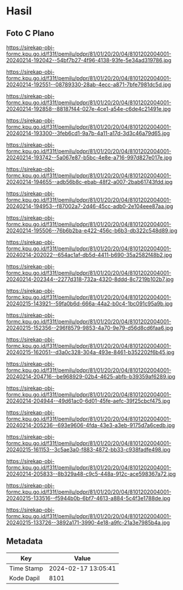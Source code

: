 # Hasil

## Foto C Plano

https://sirekap-obj-formc.kpu.go.id/f31f/pemilu/pdpr/81/01/20/20/04/8101202004001-20240214-192042--54bf7b27-4f96-4138-93fe-5e34ad319786.jpg

https://sirekap-obj-formc.kpu.go.id/f31f/pemilu/pdpr/81/01/20/20/04/8101202004001-20240214-192551--08789330-28ab-4ecc-a871-7bfe7981dc5d.jpg

https://sirekap-obj-formc.kpu.go.id/f31f/pemilu/pdpr/81/01/20/20/04/8101202004001-20240214-192858--88187f44-027e-4ce1-a54e-c6de4c21491e.jpg

https://sirekap-obj-formc.kpu.go.id/f31f/pemilu/pdpr/81/01/20/20/04/8101202004001-20240214-193300--3feb6cd1-9a7b-4a11-a17d-3d3c46a79d65.jpg

https://sirekap-obj-formc.kpu.go.id/f31f/pemilu/pdpr/81/01/20/20/04/8101202004001-20240214-193742--5a067e87-b5bc-4e8e-a716-997d827e017e.jpg

https://sirekap-obj-formc.kpu.go.id/f31f/pemilu/pdpr/81/01/20/20/04/8101202004001-20240214-194655--adb56b8c-ebab-48f2-a007-2bab61743fdd.jpg

https://sirekap-obj-formc.kpu.go.id/f31f/pemilu/pdpr/81/01/20/20/04/8101202004001-20240214-194953--f87002a7-2d46-45cc-adb0-2e104eee87aa.jpg

https://sirekap-obj-formc.kpu.go.id/f31f/pemilu/pdpr/81/01/20/20/04/8101202004001-20240214-195506--76b6b2ba-e422-456c-b6b3-db322c548d89.jpg

https://sirekap-obj-formc.kpu.go.id/f31f/pemilu/pdpr/81/01/20/20/04/8101202004001-20240214-202022--654ac1af-db5d-4411-b690-35a2582f48b2.jpg

https://sirekap-obj-formc.kpu.go.id/f31f/pemilu/pdpr/81/01/20/20/04/8101202004001-20240214-202344--2277d318-732a-4320-8ddd-8c7219b102b7.jpg

https://sirekap-obj-formc.kpu.go.id/f31f/pemilu/pdpr/81/01/20/20/04/8101202004001-20240215-143921--59fa0b6d-666a-44a2-b0c4-1bc091c95a9b.jpg

https://sirekap-obj-formc.kpu.go.id/f31f/pemilu/pdpr/81/01/20/20/04/8101202004001-20240215-152356--296f8579-9853-4a70-9e79-d56d8cd6faa6.jpg

https://sirekap-obj-formc.kpu.go.id/f31f/pemilu/pdpr/81/01/20/20/04/8101202004001-20240215-162051--d3a0c328-304a-493e-8461-b352202f6b45.jpg

https://sirekap-obj-formc.kpu.go.id/f31f/pemilu/pdpr/81/01/20/20/04/8101202004001-20240214-204716--be968929-02b4-4625-abfb-b39359af6289.jpg

https://sirekap-obj-formc.kpu.go.id/f31f/pemilu/pdpr/81/01/20/20/04/8101202004001-20240214-204944--49d61ac0-6d01-45fe-aefc-39f25cbcf475.jpg

https://sirekap-obj-formc.kpu.go.id/f31f/pemilu/pdpr/81/01/20/20/04/8101202004001-20240214-205236--693e9606-4fda-43e3-a3eb-9175d7a6cedb.jpg

https://sirekap-obj-formc.kpu.go.id/f31f/pemilu/pdpr/81/01/20/20/04/8101202004001-20240215-161153--3c5ae3a0-f883-4872-bb33-c938fadfe498.jpg

https://sirekap-obj-formc.kpu.go.id/f31f/pemilu/pdpr/81/01/20/20/04/8101202004001-20240214-205833--8b329a48-c9c5-448a-912c-ace598367a72.jpg

https://sirekap-obj-formc.kpu.go.id/f31f/pemilu/pdpr/81/01/20/20/04/8101202004001-20240215-133516--f5944b0b-6bf7-4613-a884-5c4f3e1788de.jpg

https://sirekap-obj-formc.kpu.go.id/f31f/pemilu/pdpr/81/01/20/20/04/8101202004001-20240215-133726--3892a171-3990-4e18-a9fc-21a3e7985b4a.jpg


## Metadata

| Key        | Value               |
| ---------- | ------------------- |
| Time Stamp | 2024-02-17 13:05:41 |
| Kode Dapil | 8101                |



